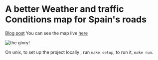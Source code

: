 # A better Weather and traffic Conditions map for Spain's roads

[Blog post](http://blog.manugarri.com/making-a-simple-better-road-conditions-map-for-spain/)
You can see the map live [here](http://dgt.manugarri.com)

![the glory!](https://i.imgur.com/2uMnyqi.png)


On unix, to set up the project locally , run `make setup`,  to run it, `make run`.

